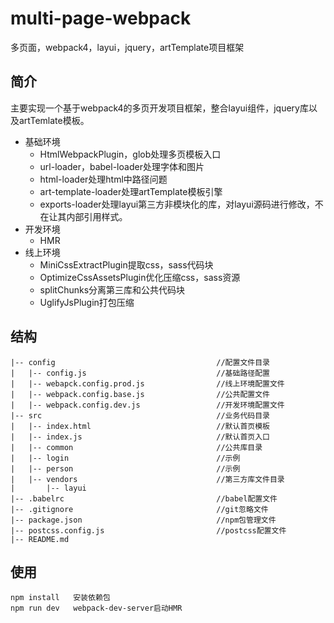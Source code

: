 # multi-page-webpack
多页面，webpack4，layui，jquery，artTemplate项目框架
## 简介
主要实现一个基于webpack4的多页开发项目框架，整合layui组件，jquery库以及artTemlate模板。
* 基础环境
  * HtmlWebpackPlugin，glob处理多页模板入口
  * url-loader，babel-loader处理字体和图片
  * html-loader处理html中路径问题
  * art-template-loader处理artTemplate模板引擎
  * exports-loader处理layui第三方非模块化的库，对layui源码进行修改，不在让其内部引用样式。
* 开发环境
  * HMR 
* 线上环境
  * MiniCssExtractPlugin提取css，sass代码块
  * OptimizeCssAssetsPlugin优化压缩css，sass资源
  * splitChunks分离第三库和公共代码块
  * UglifyJsPlugin打包压缩
## 结构
```
|-- config                                    //配置文件目录
|   |-- config.js                             //基础路径配置
|   |-- webapck.config.prod.js                //线上环境配置文件
|   |-- webpack.config.base.js                //公共配置文件
|   |-- webpack.config.dev.js                 //开发环境配置文件
|-- src                                       //业务代码目录
|   |-- index.html                            //默认首页模板
|   |-- index.js                              //默认首页入口
|   |-- common                                //公共库目录
|   |-- login                                 //示例
|   |-- person                                //示例
|   |-- vendors                               //第三方库文件目录
|       |-- layui
|-- .babelrc                                  //babel配置文件
|-- .gitignore                                //git忽略文件
|-- package.json                              //npm包管理文件
|-- postcss.config.js                         //postcss配置文件
|-- README.md
```
## 使用
`npm install   安装依赖包`      
`npm run dev   webpack-dev-server启动HMR`    
